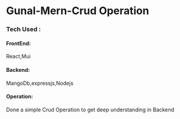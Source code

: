 # Gunal-Mern-Crud Operation

### Tech Used :
 
#### FrontEnd:
   React,Mui
   
#### Backend:
   MangoDb,expressjs,Nodejs

#### Operation:
Done a simple Crud Operation  to get deep understanding in Backend
